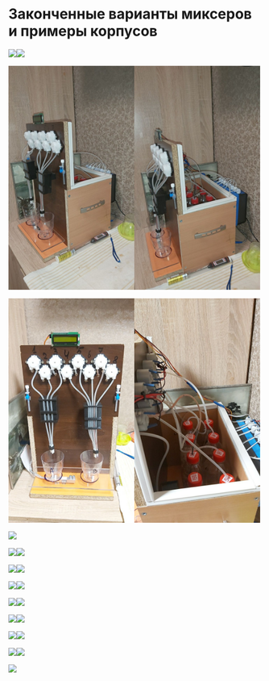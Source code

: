 # Законченные варианты миксеров и примеры корпусов

<a href="1.jpg"><img src="1.jpg" width="250"><a href="1-1.jpg"><img src="1-1.jpg" width="250">

<a href="v_1.jpg"><img src="v_1.jpg" width="250"></a><a href="v_3.jpg"><img src="v_2.jpg" width="250"></a>

<a href="v_3.jpg"><img src="v_3.jpg" width="250"></a><a href="v_4.jpg"><img src="v_4.jpg" width="250"></a>



<a href="3.jpg"><img src="3.jpg" width="250"></a>

<a href="2.jpg"><img src="2.jpg" width="250"></a><a href="4.jpg"><img src="4.jpg" width="250"></a>

<a href="6.jpg"><img src="6.jpg" width="250"></a><a href="8.jpg"><img src="8.jpg" width="250"></a>

<a href="7.jpg"><img src="7.jpg" width="250"></a><a href="15.jpg"><img src="15.jpg" width="250"></a>

<a href="9.jpg"><img src="9.jpg" width="250"></a><a href="10.jpg"><img src="10.jpg" width="250"></a>

<a href="11.jpg"><img src="11.jpg" width="250"></a><a href="12.jpg"><img src="12.jpg" width="250"></a>

<a href="13.jpg"><img src="13.jpg" width="250"></a><a href="16.jpg"><img src="16.jpg" width="250"></a>

<a href="17.jpg"><img src="17.jpg" width="250"></a><a href="14.jpg"><img src="14.jpg" width="250"></a>

<a href="18.jpg"><img src="18.jpg" width="250"></a>

